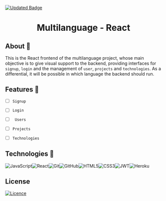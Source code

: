 
<!-- [![Visits Badge](https://badges.pufler.dev/visits/VictorGVC/ProjectMultilanguage-Node)](https://github.com/VictorGVC/ProjectMultilanguage-React) -->
[![Updated Badge](https://badges.pufler.dev/updated/VictorGVC/ProjectMultilanguage-React)](https://github.com/VictorGVC/ProjectMultilanguage-React/commits/main)

<h1 align="center">Multilanguage - React</h1>

## About 🎯

This is the React frontend of the multilanguage project, whose main objective is to give visual support to the backend, providing interfaces for ``signup``, ``login`` and the management of ``user``, ``projects`` and ``technologies``. As a differential, it will be possible in which language the backend should run.

## Features 🌟

- [ ] ``Signup``
- [ ] ``Login``
- [ ] `` Users``
- [ ] ``Projects``
- [ ] ``Technologies``


## Technologies 🚀
![JavaScript](https://img.shields.io/badge/javascript-%23323330.svg?style=for-the-badge&logo=javascript&logoColor=%23F7DF1E)![React](https://img.shields.io/badge/react-%2320232a.svg?style=for-the-badge&logo=react&logoColor=%2361DAFB)![Git](https://img.shields.io/badge/git-%23F05033.svg?style=for-the-badge&logo=git&logoColor=white)![GitHub](https://img.shields.io/badge/github-%23121011.svg?style=for-the-badge&logo=github&logoColor=white)![HTML5](https://img.shields.io/badge/html5-%23E34F26.svg?style=for-the-badge&logo=html5&logoColor=white)![CSS3](https://img.shields.io/badge/css3-%231572B6.svg?style=for-the-badge&logo=css3&logoColor=white)![JWT](https://img.shields.io/badge/JWT-black?style=for-the-badge&logo=JSON%20web%20tokens)![Heroku](https://img.shields.io/badge/heroku-%23430098.svg?style=for-the-badge&logo=heroku&logoColor=white)

## License

[![Licence](https://img.shields.io/github/license/Ileriayo/markdown-badges?style=for-the-badge)](./LICENSE)
